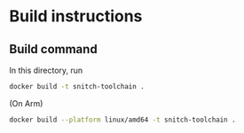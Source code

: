 # Build instructions

## Build command

In this directory, run

```sh
docker build -t snitch-toolchain .
```

(On Arm)

```sh
docker build --platform linux/amd64 -t snitch-toolchain .
```
